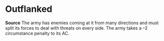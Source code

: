 ﻿---
id: '53'
name: Outflanked

---
# Outflanked

**Source** 
The army has enemies coming at it from many directions and must split its forces to deal with threats on every side. The army takes a –2 circumstance penalty to its AC.